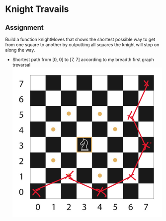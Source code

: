 # Knight Travails

## Assignment

Build a function knightMoves that shows the shortest possible way to get from one square to another
by outputting all squares the knight will stop on along the way.

- Shortest path from [0, 0] to [7, 7] according to my breadth first graph trevarsal
  ![Shortest path from [0, 0] to [7, 7]](./topLeft-to-bottomRight-shortest-path.png)
